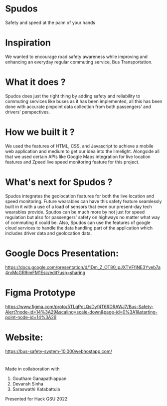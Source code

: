 # Spudos
Safety and speed at the palm of your hands

# Inspiration
We wanted to encourage road safety awareness while improving and enhancing an everyday regular commuting service, Bus Transportation.

# What it does ?
Spudos does just the right thing by adding safety and reliability to commuting services like buses as it has been implemented, all this has been done with accurate pinpoint data collection from both passengers' and drivers' perspectives.

# How we built it ?
We used the features of HTML, CSS, and Javascript to achieve a mobile web application and medium to get our idea into the limelight. 
Alongside all that we used certain APIs like Google Maps integration for live location features and Zpeed live speed monitoring feature for this project.

# What's next for Spudos ?
Spudos integrates the geolocation features for both the live location and speed monitoring. 
Future wearables can have this safety feature seamlessly built in it with a use of a load of sensors that even our present-day tech wearables provide. 
Spudos can be much more by not just for speed regulation but also for passengers' safety on highways no matter what way of commuting it could be. 
Also, Spudos can use the features of google cloud services to handle the data handling part of the application which includes driver data and geolocation data.

# Google Docs Presentation: 
https://docs.google.com/presentation/d/1Dm_Z_OT80_pJXTVFfjNE3Yveb7a4rvMcGR9imFM1Esc/edit?usp=sharing
# Figma Prototype
https://www.figma.com/proto/5TLqPoLQsDyf4T6RDRAWJ7/Bus-Safety-Alert?node-id=14%3A29&scaling=scale-down&page-id=0%3A1&starting-point-node-id=14%3A29
# Website: 
https://bus-safety-system-10.000webhostapp.com/
#

Made in collaboration with 
1. Goutham Ganapathiappan
2. Devansh Sinha
3. Saraswathi Katabattula

Presented for
Hack GSU 2022
